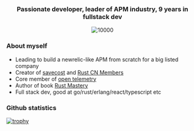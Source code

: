 <h3 align="center">Passionate developer, leader of APM industry, 9 years in fullstack dev</h3>

<p align="middle">
   <img src="https://komarev.com/ghpvc/?username=sunface" alt="10000" />
</p>

### About myself
- Leading to build a newrelic-like APM from scratch for a big listed company
- Creator of [savecost](https://savecost.io) and [Rust CN Members](https://rust.cm)
- Core member of [open telemetry](https://github.com/open-telemetry)
- Author of book [Rust Mastery](https://mastery.rs)
- Full stack dev, good at go/rust/erlang/react/typescript etc
### Github statistics
[![trophy](https://github-profile-trophy.vercel.app/?username=sunface)](https://github.com/ryo-ma/github-profile-trophy)
